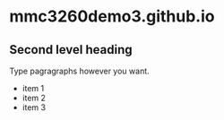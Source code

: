 mmc3260demo3.github.io
======================

## Second level heading

Type pagragraphs however you want.

* item 1
* item 2
* item 3